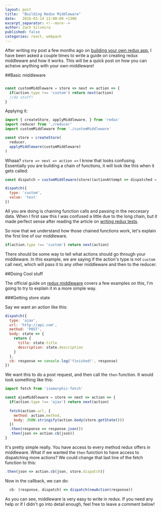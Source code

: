 ```yaml
---
layout: post
title:  "Building Redux Middleware"
date:   2016-03-14 12:00:09 +1300
excerpt_separator: <!--more-->
author: Zach Silveira
published: false
categories: react, webpack
---
```


After writing my post a few months ago on [building your own redux app](https://reactjsnews.com/your-first-redux-app), I have been asked a couple times to write a guide on creating redux middleware and how it works. This will be a quick post on how you can acheive anything with your own middleware!

<!--more-->

##Basic middleware

```js

const customMiddleware = store => next => action => {
  if(action.type !== 'custom') return next(action)
  //do stuff!
}
```

Applying it:

```js
import { createStore, applyMiddleware, } from 'redux'
import reducer from './reducer'
import customMiddleware from './customMiddleware'

const store = createStore(
  reducer,
  applyMiddleware(customMiddleware)
)
```

Whaaa? `store => next => action =>` I know that looks confusing. Essentially you are building a chain of functions, it will look like this when it gets called:

```js
const dispatch = customMiddleware(store)(actionAttempt => dispatched = actionAttempt)

dispatch({
  type: 'custom',
  value: 'test'
})
```

All you are doing is chaining function calls and passing in the neccesary data. When I first saw this I was confused a little due to the long chain, but it made perfect sense after reading the article on [writing redux tests](http://redux.js.org/docs/recipes/WritingTests.html). 

So now that we understand how those chained functions work, let's explain the first line of our middleware.

```js
if(action.type !== 'custom') return next(action)
```

There should be some way to tell what actions should go through your middleware. In this example, we are saying if the action's type is not `custom` call next, which will pass it to any other middleware and then to the reducer.

##Doing Cool stuff

The official guide on [redux middleware](http://redux.js.org/docs/advanced/Middleware.html) covers a few examples on this, I'm going to try to explain it in a more simple way.

###Getting store state

Say we want an action like this:

```js
dispatch({
  type: 'ajax',
  url: 'http://api.com',
  method: 'POST',
  body: state => {
    return {
      title: state.title
      description: state.description
    }
  },
  cb: response => console.log('finished!', response)
})

```

We want this to do a post request, and then call the `then` function. It would look something like this:

```js
import fetch from 'isomorphic-fetch'

const ajaxMiddleware = store => next => action => {
  if(action.type !== 'ajax') return next(action)
  
  fetch(action.url, {
    method: action.method,
    body: JSON.stringify(action.body(store.getState()))
  })
  .then(response => response.json())
  .then(json => action.cb(json))
}
```

It's pretty simple really. You have access to every method redux offers in middleware. What if we wanted the `then` function to have access to dispatching more actions? We could change that last line of the fetch function to this: 

```js
.then(json => action.cb(json, store.dispatch))
```

Now in the callback, we can do:

```js
  cb: (response, dispatch) => dispatch(newAction(response))

```

As you can see, middleware is very easy to write in redux. If you need any help or if I didn't go into detail enough, feel free to leave a comment below!